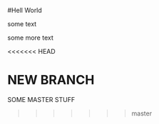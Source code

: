 #Hell World

some text


some more text


<<<<<<< HEAD

NEW BRANCH
=======
SOME MASTER STUFF
>>>>>>> master

